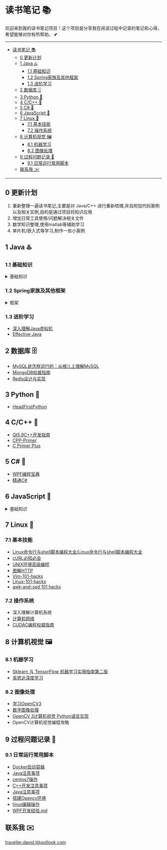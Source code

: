 # 读书笔记 📚

​	 欢迎来到我的读书笔记项目！这个项目是分享我在阅读过程中记录的笔记和心得，希望能够对你有所帮助。 💕

----


- [读书笔记 📚](#读书笔记-)
  - [0 更新计划](#0-更新计划)
  - [1 Java ♨️](#1-java-️)
    - [1.1 基础知识](#11-基础知识)
    - [1.2 Spring家族及其他框架](#12-spring家族及其他框架)
    - [1.3 进阶学习](#13-进阶学习)
  - [2  数据库 🗄️](#2--数据库-️)
  - [3 Python 🐍](#3-python-)
  - [4 C/C++ 📘](#4-cc-)
  - [5 C# 📒](#5-c-)
  - [6 JavaScript 📜](#6-javascript-)
  - [7 Linux  🐧](#7-linux--)
    - [7.1 基本技能](#71-基本技能)
    - [7.2 操作系统](#72-操作系统)
  - [8 计算机视觉 🖼️](#8-计算机视觉-️)
    - [8.1 机器学习](#81-机器学习)
    - [8.2 图像处理](#82-图像处理)
  - [9 过程问题记录 📝](#9-过程问题记录-)
    - [9.1 日常运行常用脚本](#91-日常运行常用脚本)
  - [联系我 ✉️](#联系我-️)




---


## 0 更新计划

1. 重新整理一遍读书笔记,主要是对 Java/C++ 进行重新梳理,并且附加代码案例以及相关实例,目的是通过项目将知识应用
2. 增加日常工具使用/问题解决相关文件
3. 数学知识整理,使用matlab等辅助学习
4. 单片机/嵌入式等学习,制作一些小案例 




## 1 Java ♨️

### 1.1 基础知识
<details>
<summary>基础知识</summary>

- [Java8实战](https://github.com/BlossomRain/Read/blob/master/Java8%E5%AE%9E%E6%88%98/Java8%E5%AE%9E%E6%88%98%20%E7%AC%94%E8%AE%B0.md)
- [Java8并发编程实战](https://github.com/BlossomRain/Read/blob/master/Java%E5%B9%B6%E5%8F%91%E7%BC%96%E7%A8%8B%E5%AE%9E%E6%88%98/Java%E5%B9%B6%E5%8F%91%E7%BC%96%E7%A8%8B%E5%AE%9E%E6%88%98%20%E7%AC%94%E8%AE%B0.md)
- [Java核心技术 卷Ⅰ](https://github.com/BlossomRain/Read/blob/master/Java%E6%A0%B8%E5%BF%83%E6%8A%80%E6%9C%AF_%E5%8D%B71/Java%E6%A0%B8%E5%BF%83%E6%8A%80%E6%9C%AF_%E5%8D%B71.md)
- [Java核心技术 卷Ⅱ](https://github.com/BlossomRain/Read/blob/master/Java%E6%A0%B8%E5%BF%83%E6%8A%80%E6%9C%AF_%E5%8D%B72/Java%E6%A0%B8%E5%BF%83%E6%8A%80%E6%9C%AF_%E5%8D%B72_%E9%AB%98%E7%BA%A7%E7%89%B9%E6%80%A7.md)
- [HeadFirst设计模式](https://github.com/BlossomRain/Read/blob/master/HeadFirst%E8%AE%BE%E8%AE%A1%E6%A8%A1%E5%BC%8F/HeadFirst%E8%AE%BE%E8%AE%A1%E6%A8%A1%E5%BC%8F.md)
- [maven实战](https://github.com/BlossomRain/Read/blob/master/maven%E5%AE%9E%E6%88%98/maven%E5%AE%9E%E6%88%98.md)
- [深入浅出Docker](https://github.com/BlossomRain/Read/blob/master/%E6%B7%B1%E5%85%A5%E6%B5%85%E5%87%BADocker/%E6%B7%B1%E5%85%A5%E6%B5%85%E5%87%BADocker.md)
</details>

### 1.2 Spring家族及其他框架

<details>
<summary>框架</summary>

- [Spring实战](https://github.com/BlossomRain/Read/blob/master/Spring%E5%AE%9E%E6%88%98/Spring%E5%AE%9E%E6%88%98.md)

- [Spring源码深度解析](https://github.com/BlossomRain/Read/blob/master/Spring%E6%BA%90%E7%A0%81%E6%B7%B1%E5%BA%A6%E8%A7%A3%E6%9E%90/Spring%E6%BA%90%E7%A0%81%E6%B7%B1%E5%BA%A6%E8%A7%A3%E6%9E%90.md)

- [Netty实战](https://github.com/BlossomRain/Read/blob/master/Netty%E5%AE%9E%E6%88%98/Netty%E5%AE%9E%E6%88%98.md)

- [MyBatis技术内幕](https://github.com/BlossomRain/Read/blob/master/MyBatis%E6%8A%80%E6%9C%AF%E5%86%85%E5%B9%95/MyBatis%E6%8A%80%E6%9C%AF%E5%86%85%E5%B9%95.md)
</details>

### 1.3 进阶学习

- [深入理解Java虚拟机](https://github.com/BlossomRain/Read/blob/master/%E6%B7%B1%E5%85%A5%E7%90%86%E8%A7%A3Java%E8%99%9A%E6%8B%9F%E6%9C%BA/%E6%B7%B1%E5%85%A5%E7%90%86%E8%A7%A3Java%E8%99%9A%E6%8B%9F%E6%9C%BA.md)
- [Effective Java](https://github.com/BlossomRain/Read/blob/master/Effective%20Java/Effective%20Java.md)


## 2  数据库 🗄️

- [MySQL是怎样运行的：从根儿上理解MySQL](https://github.com/BlossomRain/Read/blob/master/MySQL%E6%98%AF%E6%80%8E%E6%A0%B7%E8%BF%90%E8%A1%8C%E7%9A%84%EF%BC%9A%E4%BB%8E%E6%A0%B9%E5%84%BF%E4%B8%8A%E7%90%86%E8%A7%A3MySQL/MySQL%E6%98%AF%E6%80%8E%E6%A0%B7%E8%BF%90%E8%A1%8C%E7%9A%84-%E4%BB%8E%E6%A0%B9%E5%84%BF%E4%B8%8A%E7%90%86%E8%A7%A3MySQL.md)
- [MongoDB权威指南](https://github.com/BlossomRain/Read/blob/master/MongoDB%E6%9D%83%E5%A8%81%E6%8C%87%E5%8D%97/MongoDB%E6%9D%83%E5%A8%81%E6%8C%87%E5%8D%97.md)
- [Redis设计与实现](https://github.com/BlossomRain/Read/blob/master/Redis%E8%AE%BE%E8%AE%A1%E4%B8%8E%E5%AE%9E%E7%8E%B0/Redis%E8%AE%BE%E8%AE%A1%E4%B8%8E%E5%AE%9E%E7%8E%B0.md)

## 3 Python 🐍

- [HeadFirstPython](https://github.com/BlossomRain/Read/blob/master/HeadFirstPython/HeadFirstPython.md)

## 4 C/C++ 📘

- [Qt5.9C++开发指南](https://github.com/BlossomRain/Read/blob/master/Qt5.9C++%E5%BC%80%E5%8F%91%E6%8C%87%E5%8D%97/Qt5.9C++%E5%BC%80%E5%8F%91%E6%8C%87%E5%8D%97.md)
- [CPP-Primer](https://github.com/BlossomRain/Read/blob/master/CPP-Primer/C++%20Primer.md)
- [C Primer Plus](https://github.com/BlossomRain/Read/blob/master/C-Primer-Plus/C%20Primer%20Plus.md)

## 5 C# 📒

- [WPF编程宝典](https://github.com/BlossomRain/Read/blob/master/WPF%E7%BC%96%E7%A8%8B%E5%AE%9D%E5%85%B8/WPF%E7%BC%96%E7%A8%8B%E5%AE%9D%E5%85%B8.md) 
- [精通C#](https://github.com/BlossomRain/Read/blob/master/%E7%B2%BE%E9%80%9AC%23/%E7%B2%BE%E9%80%9AC%23.md)

## 6 JavaScript 📜
<details>
<summary>基础知识</summary>

- [JavaScript高级程序设计](https://github.com/BlossomRain/Read/blob/master/JavaScript%E9%AB%98%E7%BA%A7%E7%A8%8B%E5%BA%8F%E8%AE%BE%E8%AE%A1/JavaScript%E9%AB%98%E7%BA%A7%E7%A8%8B%E5%BA%8F%E8%AE%BE%E8%AE%A1.md)
- [Web前端精品开发课：HTML5Canvas开发详解](https://github.com/BlossomRain/Read/blob/master/Web%E5%89%8D%E7%AB%AF%E7%B2%BE%E5%93%81%E5%BC%80%E5%8F%91%E8%AF%BE%EF%BC%9AHTML5Canvas%E5%BC%80%E5%8F%91%E8%AF%A6%E8%A7%A3/Web%E5%89%8D%E7%AB%AF%E7%B2%BE%E5%93%81%E5%BC%80%E5%8F%91%E8%AF%BE%EF%BC%9AHTML5Canvas%E5%BC%80%E5%8F%91%E8%AF%A6%E8%A7%A3.md)

- [深入浅出Vue.js](https://github.com/BlossomRain/Read/blob/master/%E6%B7%B1%E5%85%A5%E6%B5%85%E5%87%BAVue.js/%E6%B7%B1%E5%85%A5%E6%B5%85%E5%87%BAVue.js.md)
- [~~Vue企业开发实战~~ -- 不推荐](https://github.com/BlossomRain/Read/blob/master/Vue%E4%BC%81%E4%B8%9A%E5%BC%80%E5%8F%91%E5%AE%9E%E6%88%98/Vue%E4%BC%81%E4%B8%9A%E5%BC%80%E5%8F%91%E5%AE%9E%E6%88%98.md) 
- [Vue.js快跑：构建触手可及的高性能Web应用](https://github.com/BlossomRain/Read/blob/master/Vue.js%E5%BF%AB%E8%B7%91%EF%BC%9A%E6%9E%84%E5%BB%BA%E8%A7%A6%E6%89%8B%E5%8F%AF%E5%8F%8A%E7%9A%84%E9%AB%98%E6%80%A7%E8%83%BDWeb%E5%BA%94%E7%94%A8/Vue.js%E5%BF%AB%E8%B7%91%EF%BC%9A%E6%9E%84%E5%BB%BA%E8%A7%A6%E6%89%8B%E5%8F%AF%E5%8F%8A%E7%9A%84%E9%AB%98%E6%80%A7%E8%83%BDWeb%E5%BA%94%E7%94%A8.md)
- [WebGL编程指南](https://github.com/BlossomRain/Read/blob/master/WebGL%E7%BC%96%E7%A8%8B%E6%8C%87%E5%8D%97/WebGL%E7%BC%96%E7%A8%8B%E6%8C%87%E5%8D%97.md)
- [ES6 /node / webpack / ts / angular / less ](https://github.com/BlossomRain/Read/tree/master/front-end-others)

</details>

## 7 Linux  🐧

### 7.1 基本技能

- [Linux命令行与shell脚本编程大全/Linux命令行与shell脚本编程大全](https://github.com/BlossomRain/Read/blob/master/Linux%E5%91%BD%E4%BB%A4%E8%A1%8C%E4%B8%8Eshell%E8%84%9A%E6%9C%AC%E7%BC%96%E7%A8%8B%E5%A4%A7%E5%85%A8/Linux%E5%91%BD%E4%BB%A4%E8%A1%8C%E4%B8%8Eshell%E8%84%9A%E6%9C%AC%E7%BC%96%E7%A8%8B%E5%A4%A7%E5%85%A8.md)
- [cURL必知必会](https://github.com/BlossomRain/Read/blob/master/cURL%E5%BF%85%E7%9F%A5%E5%BF%85%E4%BC%9A/cURL%E5%BF%85%E7%9F%A5%E5%BF%85%E4%BC%9A.md)
- [UNIX环境高级编程](https://github.com/BlossomRain/Read/blob/master/Unix%E7%8E%AF%E5%A2%83%E9%AB%98%E7%BA%A7%E7%BC%96%E7%A8%8B/Unix%E7%8E%AF%E5%A2%83%E9%AB%98%E7%BA%A7%E7%BC%96%E7%A8%8B.md)
- [图解HTTP](https://github.com/BlossomRain/Read/blob/master/%E5%9B%BE%E8%A7%A3HTTP/%E5%9B%BE%E8%A7%A3HTTP.md)
- [Vim-101-hacks](https://github.com/BlossomRain/Read/blob/master/Vim-101-hacks/Vim-101-hacks.md)
- [Linux-101-hacks](https://github.com/BlossomRain/Read/blob/master/Linux-101-hacks/Linux-101-hacks.md)
- [awk-and-sed 101 hacks](https://github.com/BlossomRain/Read/blob/master/sed-and-awk-101-hacks/sed-and-awk-101-hacks.md)

### 7.2 操作系统

- 深入理解计算机系统
- [计算机网络](https://github.com/BlossomRain/Read/blob/master/%E8%AE%A1%E7%AE%97%E6%9C%BA%E7%BD%91%E7%BB%9C/%E8%AE%A1%E7%AE%97%E6%9C%BA%E7%BD%91%E7%BB%9C%E8%87%AA%E9%A1%B6%E5%90%91%E4%B8%8B%E6%96%B9%E6%B3%95.md)
- [CUDAC编程权威指南](https://github.com/BlossomRain/Read/blob/master/CUDA_C%E7%BC%96%E7%A8%8B%E6%9D%83%E5%A8%81%E6%8C%87%E5%8D%97/CUDAC%E7%BC%96%E7%A8%8B%E6%9D%83%E5%A8%81%E6%8C%87%E5%8D%97.md)

## 8 计算机视觉 🖼️

### 8.1 机器学习

- [Sklearn 与 TensorFlow 机器学习实用指南第二版](https://github.com/BlossomRain/Read/blob/master/Sklearn%20%E4%B8%8E%20TensorFlow%20%E6%9C%BA%E5%99%A8%E5%AD%A6%E4%B9%A0%E5%AE%9E%E7%94%A8%E6%8C%87%E5%8D%97%E7%AC%AC%E4%BA%8C%E7%89%88/Sklearn%20%E4%B8%8E%20TensorFlow%20%E6%9C%BA%E5%99%A8%E5%AD%A6%E4%B9%A0%E5%AE%9E%E7%94%A8%E6%8C%87%E5%8D%97%E7%AC%AC%E4%BA%8C%E7%89%88.md)
- [吴恩达深度学习](https://github.com/BlossomRain/Read/blob/master/%E5%90%B4%E6%81%A9%E8%BE%BE%E6%B7%B1%E5%BA%A6%E5%AD%A6%E4%B9%A0/%E5%90%B4%E6%81%A9%E8%BE%BE%E6%B7%B1%E5%BA%A6%E5%AD%A6%E4%B9%A0.md)

### 8.2 图像处理

- [学习OpenCV3](https://github.com/BlossomRain/Read/blob/master/%E5%AD%A6%E4%B9%A0OpenCV3/%E5%AD%A6%E4%B9%A0OpenCV3.md)
- [数字图像处理](https://github.com/BlossomRain/Read/blob/master/%E6%95%B0%E5%AD%97%E5%9B%BE%E5%83%8F%E5%A4%84%E7%90%86/%E6%95%B0%E5%AD%97%E5%9B%BE%E5%83%8F%E5%A4%84%E7%90%86.md)
- [OpenCV 3计算机视觉 Python语言实现](https://github.com/BlossomRain/Read/blob/master/OpenCV%203%E8%AE%A1%E7%AE%97%E6%9C%BA%E8%A7%86%E8%A7%89%20Python%E8%AF%AD%E8%A8%80%E5%AE%9E%E7%8E%B0/OpenCV%203%E8%AE%A1%E7%AE%97%E6%9C%BA%E8%A7%86%E8%A7%89%20Python%E8%AF%AD%E8%A8%80%E5%AE%9E%E7%8E%B0.md)
- OpenCV计算机视觉编程攻略

## 9 过程问题记录 📝

### 9.1 日常运行常用脚本

- [Docker启动容器](https://github.com/BlossomRain/Read/blob/master/%E5%85%B6%E4%BB%96%E8%AE%B0%E5%BD%95/Docker%E5%90%AF%E5%8A%A8%E5%AE%B9%E5%99%A8.md)
- [Java注意事项](https://github.com/BlossomRain/Read/blob/master/%E5%85%B6%E4%BB%96%E8%AE%B0%E5%BD%95/Java%E6%B3%A8%E6%84%8F%E4%BA%8B%E9%A1%B9.md)
- [centos7操作](https://github.com/BlossomRain/Read/blob/master/%E5%85%B6%E4%BB%96%E8%AE%B0%E5%BD%95/centos7.md)
- [C++开发注意事项](https://github.com/BlossomRain/Read/blob/master/%E5%85%B6%E4%BB%96%E8%AE%B0%E5%BD%95/C%2B%2B%E5%BC%80%E5%8F%91%E6%B3%A8%E6%84%8F%E4%BA%8B%E9%A1%B9.md)
- [Java注意事项](https://github.com/BlossomRain/Read/blob/master/%E5%85%B6%E4%BB%96%E8%AE%B0%E5%BD%95/Java%E6%B3%A8%E6%84%8F%E4%BA%8B%E9%A1%B9.md)
- [搭建Opencv环境](https://github.com/BlossomRain/Read/blob/master/%E5%85%B6%E4%BB%96%E8%AE%B0%E5%BD%95/Ubuntu%E4%B8%8BOpencv%E7%8E%AF%E5%A2%83%E6%90%AD%E5%BB%BA.md)
- [linux编辑操作](https://github.com/BlossomRain/Read/blob/master/%E5%85%B6%E4%BB%96%E8%AE%B0%E5%BD%95/linux%E7%BC%96%E8%BE%91%E9%AB%98%E7%BA%A7%E6%93%8D%E4%BD%9C.md)
- [WPF开发经验.md](https://github.com/BlossomRain/Read/blob/master/%E5%85%B6%E4%BB%96%E8%AE%B0%E5%BD%95/WPF%E5%BC%80%E5%8F%91%E7%BB%8F%E9%AA%8C.md)

## 联系我 ✉️

traveller.david.l@outlook.com